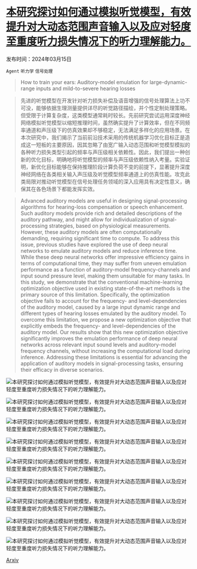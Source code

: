 # [本研究探讨如何通过模拟听觉模型，有效提升对大动态范围声音输入以及应对轻度至重度听力损失情况下的听力理解能力。](https://arxiv.org/abs/2403.10428)

发布时间：2024年03月15日

`Agent` `听力学` `信号处理`

> How to train your ears: Auditory-model emulation for large-dynamic-range inputs and mild-to-severe hearing losses

> 先进的听觉模型在开发针对听力损失补偿及语音增强的信号处理算法上功不可没，能够依据生理测量提供详尽的听觉路径描绘，并个性定制处理策略。但受限于计算复杂度，这类模型通常耗时较长。先前研究尝试运用深度神经网络模拟听觉模型以缩短推理时间，虽然确实提升了计算效率，但在不同频率通道和声压级下的仿真效果却不够稳定，无法满足多样化的应用场景。在本次研究中，我们揭示了当前前沿技术采用的传统机器学习优化目标正是造成这一短板的主要原因，因其忽略了由宽广输入动态范围和听觉模型模拟的各种听力损失类型引起的频率与声压级相关依赖性。因此，我们提出一种创新的优化目标，明确地将听觉模型的频率与声压级依赖性纳入考量。实验证明，新优化目标能够在保持推理阶段计算负荷不变的前提下，显著提升深度神经网络在各类相关输入声压级及听觉模型频率通道上的仿真性能。攻克此类局限对推动听觉模型在信号处理任务领域的深入应用具有决定性意义，确保其在各色场景下都能发挥实效。

> Advanced auditory models are useful in designing signal-processing algorithms for hearing-loss compensation or speech enhancement. Such auditory models provide rich and detailed descriptions of the auditory pathway, and might allow for individualization of signal-processing strategies, based on physiological measurements. However, these auditory models are often computationally demanding, requiring significant time to compute. To address this issue, previous studies have explored the use of deep neural networks to emulate auditory models and reduce inference time. While these deep neural networks offer impressive efficiency gains in terms of computational time, they may suffer from uneven emulation performance as a function of auditory-model frequency-channels and input sound pressure level, making them unsuitable for many tasks. In this study, we demonstrate that the conventional machine-learning optimization objective used in existing state-of-the-art methods is the primary source of this limitation. Specifically, the optimization objective fails to account for the frequency- and level-dependencies of the auditory model, caused by a large input dynamic range and different types of hearing losses emulated by the auditory model. To overcome this limitation, we propose a new optimization objective that explicitly embeds the frequency- and level-dependencies of the auditory model. Our results show that this new optimization objective significantly improves the emulation performance of deep neural networks across relevant input sound levels and auditory-model frequency channels, without increasing the computational load during inference. Addressing these limitations is essential for advancing the application of auditory models in signal-processing tasks, ensuring their efficacy in diverse scenarios.

![本研究探讨如何通过模拟听觉模型，有效提升对大动态范围声音输入以及应对轻度至重度听力损失情况下的听力理解能力。](../../../paper_images/2403.10428/x1.png)

![本研究探讨如何通过模拟听觉模型，有效提升对大动态范围声音输入以及应对轻度至重度听力损失情况下的听力理解能力。](../../../paper_images/2403.10428/x2.png)

![本研究探讨如何通过模拟听觉模型，有效提升对大动态范围声音输入以及应对轻度至重度听力损失情况下的听力理解能力。](../../../paper_images/2403.10428/x3.png)

![本研究探讨如何通过模拟听觉模型，有效提升对大动态范围声音输入以及应对轻度至重度听力损失情况下的听力理解能力。](../../../paper_images/2403.10428/x4.png)

![本研究探讨如何通过模拟听觉模型，有效提升对大动态范围声音输入以及应对轻度至重度听力损失情况下的听力理解能力。](../../../paper_images/2403.10428/x5.png)

![本研究探讨如何通过模拟听觉模型，有效提升对大动态范围声音输入以及应对轻度至重度听力损失情况下的听力理解能力。](../../../paper_images/2403.10428/x6.png)

![本研究探讨如何通过模拟听觉模型，有效提升对大动态范围声音输入以及应对轻度至重度听力损失情况下的听力理解能力。](../../../paper_images/2403.10428/x7.png)

![本研究探讨如何通过模拟听觉模型，有效提升对大动态范围声音输入以及应对轻度至重度听力损失情况下的听力理解能力。](../../../paper_images/2403.10428/x8.png)

![本研究探讨如何通过模拟听觉模型，有效提升对大动态范围声音输入以及应对轻度至重度听力损失情况下的听力理解能力。](../../../paper_images/2403.10428/x9.png)

[Arxiv](https://arxiv.org/abs/2403.10428)